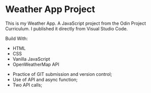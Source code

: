 # Weather App Project

This is my Weather App. A JavaScript project from the Odin Project Curriculum.
I published it directly from Visual Studio Code.

Build With:

- HTML
- CSS
- Vanilla JavaScript
- OpenWeatherMap API

* Practice of GIT submission and version control;
* Use of API and async function;
* Two API calls;
